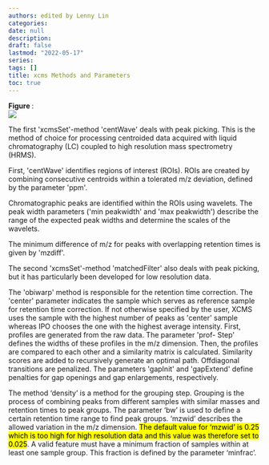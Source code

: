 ```yaml
---
authors: edited by Lenny Lin
categories: 
date: null
description: 
draft: false
lastmod: "2022-05-17"
series: 
tags: []
title: xcms Methods and Parameters
toc: true
---
```


<figcaption><b>Figure </b>: </figcaption>
<img src = "/docs/images/"/>
<!--more-->

The first 'xcmsSet'-method 'centWave' deals with peak picking. This is the method of choice for processing centroided data acquired with liquid chromatography (LC) coupled to high resolution mass spectrometry (HRMS).   

First, 'centWave' identifies regions of interest (ROIs). ROIs are created by combining consecutive centroids within a tolerated m/z deviation, defined by the parameter 'ppm'.   

Chromatographic peaks are identified within the ROIs using wavelets. The peak width parameters ('min peakwidth' and 'max peakwidth') describe the range of the expected peak widths and determine the scales of the wavelets.   

The minimum difference of m/z for peaks with overlapping retention times is given by 'mzdiff'.   

The second 'xcmsSet'-method 'matchedFilter' also deals with peak picking, but it has particularly been developed for low resolution data.   

The 'obiwarp' method is responsible for the retention time correction. The 'center' parameter indicates the sample which serves as reference sample for retention time correction. If not otherwise specified by the user, XCMS uses the sample with the highest number of peaks as 'center' sample whereas IPO chooses the one with the highest average intensity. First, profiles are generated from the raw data. The parameter 'prof- Step' defines the widths of these profiles in the m/z dimension. Then, the profiles are compared to each other and a similarity matrix is calculated. Similarity scores are added to recursively generate an optimal path. Offdiagonal transitions are penalized. The parameters 'gapInit' and 'gapExtend' define penalties for gap openings and gap enlargements, respectively.   

The method ‘density’ is a method for the grouping step. Grouping is the process of combining peaks from different samples with similar masses and retention times to peak groups. The parameter ‘bw’ is used to define a certain retention time range to find peak groups. ‘mzwid’ describes the allowed variation in the m/z dimension. <mark>The default value for ‘mzwid’ is 0.25 which is too high for high resolution data and this value was therefore set to 0.025</mark>. A valid feature must have a minimum fraction of samples within at least one sample group. This fraction is defined by the parameter ‘minfrac’. 
